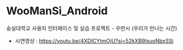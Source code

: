 # WooManSi_Android
숭실대학교 사용자 인터페이스 및 실습 프로젝트 - 우만시 (우리가 만나는 시간)

- 시연영상 : https://youtu.be/4XDlCYtmOjU?si=52kXB9IsuoNbxSSi
